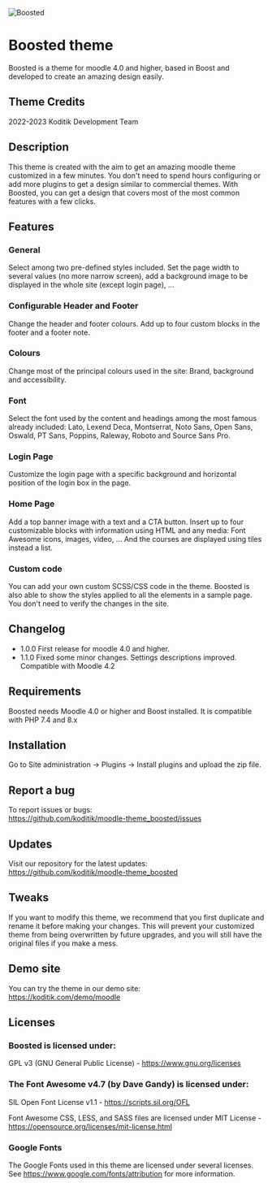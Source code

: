 ![Boosted](https://koditik.com/media/boosted_screenshot.png)
<br>

# Boosted theme #
Boosted is a theme for moodle 4.0 and higher, based in Boost and developed to create an amazing design easily. 

## Theme Credits ##
2022-2023 Koditik Development Team  

## Description ##
This theme is created with the aim to get an amazing moodle theme customized in a few minutes. You don't need to spend hours configuring or add more plugins to get a design similar to commercial themes. With Boosted, you can get a design that covers most of the most common features with a few clicks.

## Features ##
### General ###
Select among two pre-defined styles included. Set the page width to several values (no more narrow screen), add a background image to be displayed in the whole site (except login page), ... 

### Configurable Header and Footer ###
Change the header and footer colours. Add up to four custom blocks in the footer and a footer note.

### Colours ###
Change most of the principal colours used in the site: Brand, background and accessibility.<br>

### Font ###
Select the font used by the content and headings among the most famous already included: Lato, Lexend Deca, Montserrat, Noto Sans, Open Sans, Oswald, PT Sans, Poppins, Raleway, Roboto and Source Sans Pro.

### Login Page ###
Customize the login page with a specific background and horizontal position of the login box in the page.

### Home Page ###
Add a top banner image with a text and a CTA button. Insert up to four customizable blocks with information using HTML and any media: Font Awesome icons, images, video, ... And the courses are displayed using tiles instead a list.

### Custom code ###
You can add your own custom SCSS/CSS code in the theme. Boosted is also able to show the styles applied to all the elements in a sample page. You don't need to verify the changes in the site.

## Changelog ##
- 1.0.0 First release for moodle 4.0 and higher.
- 1.1.0 Fixed some minor changes. Settings descriptions improved. Compatible with Moodle 4.2

## Requirements ##
Boosted needs Moodle 4.0 or higher and Boost installed. It is compatible with PHP 7.4 and 8.x

## Installation ##
Go to Site administration -> Plugins -> Install plugins and upload the zip file.

## Report a bug ##
To report issues or bugs:<br>
https://github.com/koditik/moodle-theme_boosted/issues

## Updates ##
Visit our repository for the latest updates:<br>
https://github.com/koditik/moodle-theme_boosted

## Tweaks ##
If you want to modify this theme, we recommend that you first duplicate and rename it before making your changes.
This will prevent your customized theme from being overwritten by future upgrades, and you will still have the original files if you make a mess.

## Demo site ##
You can try the theme in our demo site:<br>
https://koditik.com/demo/moodle


## Licenses ##
### Boosted is licensed under: ###
GPL v3 (GNU General Public License) - https://www.gnu.org/licenses

### The Font Awesome v4.7 (by Dave Gandy) is licensed under: ###
SIL Open Font License v1.1 - https://scripts.sil.org/OFL 

Font Awesome CSS, LESS, and SASS files are licensed under MIT License - https://opensource.org/licenses/mit-license.html

### Google Fonts ###
The Google Fonts used in this theme are licensed under several licenses. See https://www.google.com/fonts/attribution for more information.
